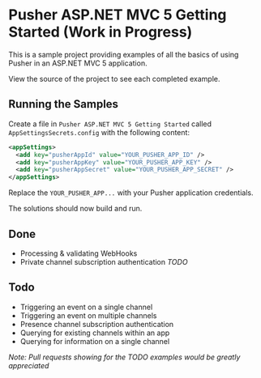 # Pusher ASP.NET MVC 5 Getting Started (Work in Progress)

This is a sample project providing examples of all the basics of using Pusher in an ASP.NET MVC 5 application.

View the source of the project to see each completed example.

## Running the Samples

Create a file in `Pusher ASP.NET MVC 5 Getting Started` called `AppSettingsSecrets.config` with the following content:

```xml
<appSettings>
  <add key="pusherAppId" value="YOUR_PUSHER_APP_ID" />
  <add key="pusherAppKey" value="YOUR_PUSHER_APP_KEY" />
  <add key="pusherAppSecret" value="YOUR_PUSHER_APP_SECRET" />
</appSettings>
```

Replace the `YOUR_PUSHER_APP...` with your Pusher application credentials.

The solutions should now build and run.

## Done

* Processing & validating WebHooks
* Private channel subscription authentication *TODO*

## Todo

* Triggering an event on a single channel
* Triggering an event on multiple channels
* Presence channel subscription authentication
* Querying for existing channels within an app
* Querying for information on a single channel

*Note: Pull requests showing for the *TODO* examples would be greatly appreciated*
